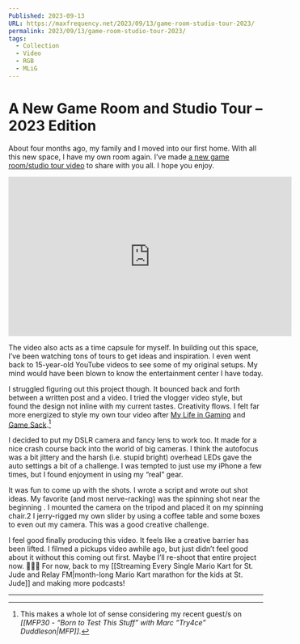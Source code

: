 ```yaml
---
Published: 2023-09-13
URL: https://maxfrequency.net/2023/09/13/game-room-studio-tour-2023/
permalink: 2023/09/13/game-room-studio-tour-2023/
tags:
  - Collection
  - Video
  - RGB
  - MLiG
---
```

# A New Game Room and Studio Tour – 2023 Edition

About four months ago, my family and I moved into our first home. With all this new space, I have my own room again. I’ve made [a new game room/studio tour video](https://youtube.com/watch?v=q-aTcFuVygI) to share with you all. I hope you enjoy.

<div class=iframe-container>
<iframe width="560" height="315" src="https://www.youtube-nocookie.com/embed/q-aTcFuVygI?si=fx6wuS3t1MfRkGdg" title="YouTube video player" frameborder="0" allow="accelerometer; autoplay; clipboard-write; encrypted-media; gyroscope; picture-in-picture; web-share" referrerpolicy="strict-origin-when-cross-origin" allowfullscreen></iframe>
</div>

The video also acts as a time capsule for myself. In building out this space, I’ve been watching tons of tours to get ideas and inspiration. I even went back to 15-year-old YouTube videos to see some of my original setups. My mind would have been blown to know the entertainment center I have today.

I struggled figuring out this project though. It bounced back and forth between a written post and a video. I tried the vlogger video style, but found the design not inline with my current tastes. Creativity flows. I felt far more energized to style my own tour video after [My Life in Gaming](https://youtube.com/watch?v=zDQ46F_QO8I) and [Game Sack](https://youtube.com/watch?v=kCnrHDfldFM).[^1]

I decided to put my DSLR camera and fancy lens to work too. It made for a nice crash course back into the world of big cameras. I think the autofocus was a bit jittery and the harsh (i.e. stupid bright) overhead LEDs gave the auto settings a bit of a challenge. I was tempted to just use my iPhone a few times, but I found enjoyment in using my “real” gear.

It was fun to come up with the shots. I wrote a script and wrote out shot ideas. My favorite (and most nerve-racking) was the spinning shot near the beginning . I mounted the camera on the tripod and placed it on my spinning chair.2 I jerry-rigged my own slider by using a coffee table and some boxes to even out my camera. This was a good creative challenge.

I feel good finally producing this video. It feels like a creative barrier has been lifted. I filmed a pickups video awhile ago, but just didn’t feel good about it without this coming out first. Maybe I’ll re-shoot that entire project now. 🤷🏼‍♂️ For now, back to my [[Streaming Every Single Mario Kart for St. Jude and Relay FM|month-long Mario Kart marathon for the kids at St. Jude]] and making more podcasts!

---
[^1]: This makes a whole lot of sense considering my recent guest/s on *[[MFP30 - “Born to Test This Stuff” with Marc “Try4ce” Duddleson|MFP]]*.
[^2]: This was a direct homage to Coury’s [spinning shot](https://youtube.com/watch?v=hVW-ljlXHqI&t=690) in My Life in Gaming’s RGB102. I still wonder how he got himself in the frame. Maybe just did three takes with the camera on the same track. That way he can slice in post?